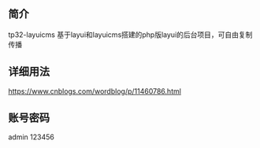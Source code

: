 ﻿## 简介

tp32-layuicms 基于layui和layuicms搭建的php版layui的后台项目，可自由复制传播

## 详细用法

https://www.cnblogs.com/wordblog/p/11460786.html

## 账号密码
admin	123456


